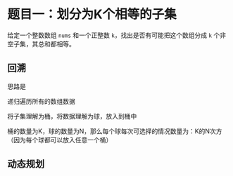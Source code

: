 # 题目一：划分为K个相等的子集

给定一个整数数组 `nums` 和一个正整数 `k`，找出是否有可能把这个数组分成 `k` 个非空子集，其总和都相等。

## 回溯

思路是

递归遍历所有的数组数据

将子集理解为桶，将数据理解为球，放入到桶中

桶的数量为K，球的数量为N，那么每个球每次可选择的情况数量为：K的N次方（因为每个球都可以放入任意一个桶）



## 动态规划